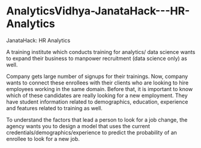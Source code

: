 # AnalyticsVidhya-JanataHack---HR-Analytics

JanataHack: HR Analytics


A training institute which conducts training for analytics/ data science wants to 
expand their business to manpower recruitment (data science only) as well. 
 
Company gets large number of signups for their trainings. Now, company wants to 
connect these enrollees with their clients who are looking to hire employees 
working in the same domain. Before that, it is important to know which of these 
candidates are really looking for a new employment. They have student 
information related to demographics, education, experience and features related to 
training as well.
 
To understand the factors that lead a person to look for a job change, the agency 
wants you to design a model that uses the current 
credentials/demographics/experience to predict the probability of an enrollee to 
look for a new job.

